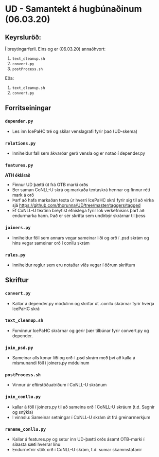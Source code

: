 # UD - Samantekt á hugbúnaðinum (06.03.20)
## Keyrsluröð:
Í breytingarferli. Eins og er (06.03.20) annaðhvort:
1. `text_cleanup.sh`
2. `convert.py`
3. `postProcess.sh`

Eða:
1. `text_cleanup.sh`
2. `convert.py`

## Forritseiningar
### `depender.py`
 - Les inn IcePaHC tré og skilar venslagrafi fyrir það (UD-skema) 
### `relations.py`
- Inniheldur fall sem ákvarðar gerð vensla og er notað í depender.py

### `features.py`
**ATH óklárað**
- Finnur UD þætti út frá OTB marki orðs
- Ber saman CoNLL-U skrá og markaða textaskrá hennar og finnur rétt mark á orð
- Þarf að hafa markaðan texta úr hverri IcePaHC skrá fyrir sig til að virka sjá https://github.com/thorunna/UD/tree/master/taggers/tagged
- Ef CoNLL-U textinn breytist efnislega fyrir lok verkefnisins þarf að endurmarka hann. Það er sér skrifta sem undirbýr skrárnar til þess

### `joiners.py`
- Inniheldur föll sem annars vegar sameinar liði og orð í .psd skrám og hins vegar sameinar orð í conllu skrám

### `rules.py`
- Inniheldur reglur sem eru notaðar víðs vegar í öðrum skriftum

## Skriftur
### `convert.py`
- Kallar á depender.py módulinn og skrifar út .conllu skrárnar fyrir hverja IcePaHC skrá
### `text_cleanup.sh` 
- Forvinnur IcePaHC skrárnar og gerir þær tilbúnar fyrir convert.py og depender.
### `join_psd.py`
- Sameinar alls konar liði og orð í .psd skrám með því að kalla á mismunandi föll í joiners.py módulnum
### `postProcess.sh`
- Vinnur úr eftirstöðuatriðum í CoNLL-U skránum

### `join_conllu.py`
- kallar á föll í joiners.py til að sameina orð í CoNLL-U skráum (t.d. Sagnir og snýkla) 
- Í vinnslu: Sameinar setningar í CoNLL-U skrám út frá greinarmerkjum

### `rename_conllu.py`
- Kallar á features.py og setur inn UD-þætti orðs ásamt OTB-marki í síðasta sæti hverrar línu
- Endurnefnir stök orð í CoNLL-U skrám, t.d. sumar skammstafanir 
